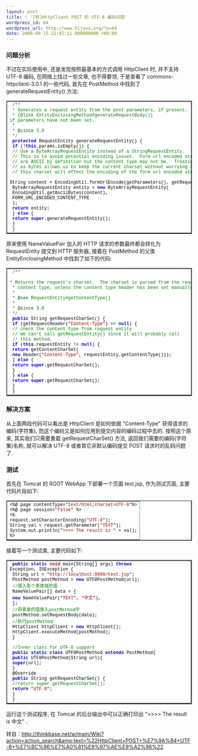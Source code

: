 ```yaml
---
layout: post
title: ! '[转]HttpClient POST 的 UTF-8 编码问题'
wordpress_id: 64
wordpress_url: http://www.hijava.org/?p=64
date: 2008-09-15 21:42:11.000000000 +08:00
---
```

<h3>问题分析</h3>
不过在实际使用中, 还是发现按照最基本的方式调用 HttpClient 时, 并不支持 UTF-8 编码, 在网络上找过一些文章, 也不得要领, 于是查看了 commons-httpclient-3.0.1 的一些代码, 首先在 PostMethod 中找到了 generateRequestEntity() 方法:
<table style="table-layout: fixed;" border="2" cellspacing="0" cellpadding="3" align="center" bgcolor="#ffffff">
<tbody>
<tr>
<td style="font-size: smaller;" align="left" valign="top"><code style="font-family: 'Courier New'; font-size: 9pt;"><span style="color: #ffffff;"> </span><span style="color: #008000;">/**</span>
<span style="color: #ffffff;"> </span><span style="color: #008000;">* Generates a request entity from the post parameters, if present.  Calls</span>
<span style="color: #ffffff;"> </span><span style="color: #008000;">* </span><span style="color: #008000;">{@link EntityEnclosingMethod#generateRequestBody()} </span><span style="color: #008000;">if parameters have not been set.</span>
<span style="color: #ffffff;"> </span><span style="color: #008000;">* </span>
<span style="color: #ffffff;"> </span><span style="color: #008000;">* </span><span style="color: #005500;">@since </span><span style="color: #008000;">3.0</span>
<span style="color: #ffffff;"> </span><span style="color: #008000;">*/</span>
<span style="color: #ffffff;"> </span><span style="color: #0000c0;"><strong>protected </strong></span><span style="color: #000000;">RequestEntity generateRequestEntity</span><span style="color: #000000;">() {</span>
<span style="color: #ffffff;"> </span><span style="color: #0000c0;"><strong>if </strong></span><span style="color: #000000;">(</span><span style="color: #000000;">!</span><span style="color: #0000c0;"><strong>this</strong></span><span style="color: #000000;">.params.isEmpty</span><span style="color: #000000;">()) {</span>
<span style="color: #ffffff;"> </span><span style="color: #008000;">// Use a ByteArrayRequestEntity instead of a StringRequestEntity.</span>
<span style="color: #ffffff;"> </span><span style="color: #008000;">// This is to avoid potential encoding issues.  Form url encoded strings</span>
<span style="color: #ffffff;"> </span><span style="color: #008000;">// are ASCII by definition but the content type may not be.  Treating the content</span>
<span style="color: #ffffff;"> </span><span style="color: #008000;">// as bytes allows us to keep the current charset without worrying about how</span>
<span style="color: #ffffff;"> </span><span style="color: #008000;">// this charset will effect the encoding of the form url encoded string.</span>
<span style="color: #ffffff;"> </span><span style="color: #000000;">String content = EncodingUtil.formUrlEncode</span><span style="color: #000000;">(</span><span style="color: #000000;">getParameters</span><span style="color: #000000;">()</span><span style="color: #000000;">, getRequestCharSet</span><span style="color: #000000;">())</span><span style="color: #000000;">;</span>
<span style="color: #ffffff;"> </span><span style="color: #000000;">ByteArrayRequestEntity entity = </span><span style="color: #0000c0;"><strong>new </strong></span><span style="color: #000000;">ByteArrayRequestEntity</span><span style="color: #000000;">(</span>
<span style="color: #ffffff;"> </span><span style="color: #000000;">EncodingUtil.getAsciiBytes</span><span style="color: #000000;">(</span><span style="color: #000000;">content</span><span style="color: #000000;">)</span><span style="color: #000000;">,</span>
<span style="color: #ffffff;"> </span><span style="color: #000000;">FORM_URL_ENCODED_CONTENT_TYPE</span>
<span style="color: #ffffff;"> </span><span style="color: #000000;">)</span><span style="color: #000000;">;</span>
<span style="color: #ffffff;"> </span><span style="color: #0000c0;"><strong>return </strong></span><span style="color: #000000;">entity;</span>
<span style="color: #ffffff;"> </span><span style="color: #000000;">} </span><span style="color: #0000c0;"><strong>else </strong></span><span style="color: #000000;">{</span>
<span style="color: #ffffff;"> </span><span style="color: #0000c0;"><strong>return super</strong></span><span style="color: #000000;">.generateRequestEntity</span><span style="color: #000000;">()</span><span style="color: #000000;">;</span>
<span style="color: #ffffff;"> </span><span style="color: #000000;">}</span>
<span style="color: #ffffff;"> </span><span style="color: #000000;">}</span></code></td>
</tr>
</tbody></table>
原来使用 NameValuePair 加入的 HTTP 请求的参数最终都会转化为 RequestEntity 提交到 HTTP 服务器, 接着在 PostMethod 的父类 EntityEnclosingMethod 中找到了如下的代码:
<table style="table-layout: fixed;" border="2" cellspacing="0" cellpadding="3" align="center" bgcolor="#ffffff">
<tbody>
<tr>
<td style="font-size: smaller;" align="left" valign="top"><code style="font-family: 'Courier New'; font-size: 9pt;"><span style="color: #ffffff;"> </span><span style="color: #008000;">/**</span>
<span style="color: #ffffff;"> </span><span style="color: #008000;">* Returns the request's charset.  The charset is parsed from the request entity's </span>
<span style="color: #ffffff;"> </span><span style="color: #008000;">* content type, unless the content type header has been set manually. </span>
<span style="color: #ffffff;"> </span><span style="color: #008000;">* </span>
<span style="color: #ffffff;"> </span><span style="color: #008000;">* </span><span style="color: #005500;">@see </span><span style="color: #008000;">RequestEntity#getContentType()</span>
<span style="color: #ffffff;"> </span><span style="color: #008000;">* </span>
<span style="color: #ffffff;"> </span><span style="color: #008000;">* </span><span style="color: #005500;">@since </span><span style="color: #008000;">3.0</span>
<span style="color: #ffffff;"> </span><span style="color: #008000;">*/</span>
<span style="color: #ffffff;"> </span><span style="color: #0000c0;"><strong>public </strong></span><span style="color: #000000;">String getRequestCharSet</span><span style="color: #000000;">() {</span>
<span style="color: #ffffff;"> </span><span style="color: #0000c0;"><strong>if </strong></span><span style="color: #000000;">(</span><span style="color: #000000;">getRequestHeader</span><span style="color: #000000;">(</span><span style="color: #990000;">"Content-Type"</span><span style="color: #000000;">) </span><span style="color: #000000;">== </span><span style="color: #0000c0;"><strong>null</strong></span><span style="color: #000000;">) {</span>
<span style="color: #ffffff;"> </span><span style="color: #008000;">// check the content type from request entity</span>
<span style="color: #ffffff;"> </span><span style="color: #008000;">// We can't call getRequestEntity() since it will probably call</span>
<span style="color: #ffffff;"> </span><span style="color: #008000;">// this method.</span>
<span style="color: #ffffff;"> </span><span style="color: #0000c0;"><strong>if </strong></span><span style="color: #000000;">(</span><span style="color: #0000c0;"><strong>this</strong></span><span style="color: #000000;">.requestEntity != </span><span style="color: #0000c0;"><strong>null</strong></span><span style="color: #000000;">) {</span>
<span style="color: #ffffff;"> </span><span style="color: #0000c0;"><strong>return </strong></span><span style="color: #000000;">getContentCharSet</span><span style="color: #000000;">(</span>
<span style="color: #ffffff;"> </span><span style="color: #0000c0;"><strong>new </strong></span><span style="color: #000000;">Header</span><span style="color: #000000;">(</span><span style="color: #990000;">"Content-Type"</span><span style="color: #000000;">, requestEntity.getContentType</span><span style="color: #000000;">()))</span><span style="color: #000000;">;</span>
<span style="color: #ffffff;"> </span><span style="color: #000000;">} </span><span style="color: #0000c0;"><strong>else </strong></span><span style="color: #000000;">{</span>
<span style="color: #ffffff;"> </span><span style="color: #0000c0;"><strong>return super</strong></span><span style="color: #000000;">.getRequestCharSet</span><span style="color: #000000;">()</span><span style="color: #000000;">;</span>
<span style="color: #ffffff;"> </span><span style="color: #000000;">}</span>
<span style="color: #ffffff;"> </span><span style="color: #000000;">} </span><span style="color: #0000c0;"><strong>else </strong></span><span style="color: #000000;">{</span>
<span style="color: #ffffff;"> </span><span style="color: #0000c0;"><strong>return super</strong></span><span style="color: #000000;">.getRequestCharSet</span><span style="color: #000000;">()</span><span style="color: #000000;">;</span>
<span style="color: #ffffff;"> </span><span style="color: #000000;">}</span>
<span style="color: #ffffff;"> </span><span style="color: #000000;">}</span></code></td>
</tr>
</tbody></table>
<h3>解决方案</h3>
从上面两段代码可以看出是 HttpClient 是如何依据 "Content-Type" 获得请求的编码(字符集), 而这个编码又是如何应用到提交内容的编码过程中去的. 按照这个原来, 其实我们只需要重载 getRequestCharSet() 方法, 返回我们需要的编码(字符集)名称, 就可以解决 UTF-8 或者其它非默认编码提交 POST 请求时的乱码问题了.
<h3>测试</h3>
首先在 Tomcat 的 ROOT WebApp 下部署一个页面 test.jsp, 作为测试页面, 主要代码片段如下:
<table style="table-layout: fixed;" border="2" cellspacing="0" cellpadding="3" align="center" bgcolor="#ffffff">
<tbody>
<tr>
<td style="font-size: smaller;" align="left" valign="top"><code style="font-family: 'Courier New'; font-size: 9pt;"><span style="color: #000000;">&lt;%@ page contentType=</span><span style="color: #990000;">"text/html;charset=UTF-8"</span><span style="color: #000000;">%&gt;</span>
<span style="color: #000000;">&lt;%@ page session=</span><span style="color: #990000;">"false" </span><span style="color: #000000;">%&gt;</span>
<span style="color: #000000;">&lt;%</span>
<span style="color: #000000;">request.setCharacterEncoding</span><span style="color: #000000;">(</span><span style="color: #990000;">"UTF-8"</span><span style="color: #000000;">)</span><span style="color: #000000;">;</span>
<span style="color: #000000;">String val = request.getParameter</span><span style="color: #000000;">(</span><span style="color: #990000;">"TEXT"</span><span style="color: #000000;">)</span><span style="color: #000000;">;</span>
<span style="color: #000000;">System.out.println</span><span style="color: #000000;">(</span><span style="color: #990000;">"&gt;&gt;&gt;&gt; The result is " </span><span style="color: #000000;">+ val</span><span style="color: #000000;">)</span><span style="color: #000000;">;</span>
<span style="color: #000000;">%&gt;</span></code></td>
</tr>
</tbody></table>
接着写一个测试类, 主要代码如下:
<table style="table-layout: fixed;" border="2" cellspacing="0" cellpadding="3" align="center" bgcolor="#ffffff">
<tbody>
<tr>
<td style="font-size: smaller;" align="left" valign="top"><code style="font-family: 'Courier New'; font-size: 9pt;"><span style="color: #ffffff;"> </span><span style="color: #0000c0;"><strong>public static </strong></span><span style="color: #c00000;"><strong>void </strong></span><span style="color: #000000;">main</span><span style="color: #000000;">(</span><span style="color: #000000;">String</span><span style="color: #000000;">[] </span><span style="color: #000000;">args</span><span style="color: #000000;">) </span><span style="color: #0000c0;"><strong>throws </strong></span><span style="color: #000000;">Exception, IOException </span><span style="color: #000000;">{</span>
<span style="color: #ffffff;"> </span><span style="color: #000000;">String url = </span><span style="color: #990000;">"http://localhost:8080/test.jsp"</span><span style="color: #000000;">;</span>
<span style="color: #ffffff;"> </span><span style="color: #000000;">PostMethod postMethod = </span><span style="color: #0000c0;"><strong>new </strong></span><span style="color: #000000;">UTF8PostMethod</span><span style="color: #000000;">(</span><span style="color: #000000;">url</span><span style="color: #000000;">)</span><span style="color: #000000;">;</span>
<span style="color: #ffffff;"> </span><span style="color: #008000;">//填入各个表单域的值</span>
<span style="color: #ffffff;"> </span><span style="color: #000000;">NameValuePair</span><span style="color: #000000;">[] </span><span style="color: #000000;">data = </span><span style="color: #000000;">{</span>
<span style="color: #ffffff;"> </span><span style="color: #0000c0;"><strong>new </strong></span><span style="color: #000000;">NameValuePair</span><span style="color: #000000;">(</span><span style="color: #990000;">"TEXT"</span><span style="color: #000000;">, </span><span style="color: #990000;">"中文"</span><span style="color: #000000;">)</span><span style="color: #000000;">,</span>
<span style="color: #ffffff;"> </span><span style="color: #000000;">}</span><span style="color: #000000;">;</span>
<span style="color: #ffffff;"> </span><span style="color: #008000;">//将表单的值放入postMethod中</span>
<span style="color: #ffffff;"> </span><span style="color: #000000;">postMethod.setRequestBody</span><span style="color: #000000;">(</span><span style="color: #000000;">data</span><span style="color: #000000;">)</span><span style="color: #000000;">;</span>
<span style="color: #ffffff;"> </span><span style="color: #008000;">//执行postMethod</span>
<span style="color: #ffffff;"> </span><span style="color: #000000;">HttpClient httpClient = </span><span style="color: #0000c0;"><strong>new </strong></span><span style="color: #000000;">HttpClient</span><span style="color: #000000;">()</span><span style="color: #000000;">;</span>
<span style="color: #ffffff;"> </span><span style="color: #000000;">httpClient.executeMethod</span><span style="color: #000000;">(</span><span style="color: #000000;">postMethod</span><span style="color: #000000;">)</span><span style="color: #000000;">;</span>
<span style="color: #ffffff;"> </span><span style="color: #000000;">}</span>
<span style="color: #ffffff;"> </span>
<span style="color: #ffffff;"> </span><span style="color: #008000;">//Inner class for UTF-8 support</span>
<span style="color: #ffffff;"> </span><span style="color: #0000c0;"><strong>public static class </strong></span><span style="color: #000000;">UTF8PostMethod </span><span style="color: #0000c0;"><strong>extends </strong></span><span style="color: #000000;">PostMethod</span><span style="color: #000000;">{</span>
<span style="color: #ffffff;"> </span><span style="color: #0000c0;"><strong>public </strong></span><span style="color: #000000;">UTF8PostMethod</span><span style="color: #000000;">(</span><span style="color: #000000;">String url</span><span style="color: #000000;">){</span>
<span style="color: #ffffff;"> </span><span style="color: #0000c0;"><strong>super</strong></span><span style="color: #000000;">(</span><span style="color: #000000;">url</span><span style="color: #000000;">)</span><span style="color: #000000;">;</span>
<span style="color: #ffffff;"> </span><span style="color: #000000;">}</span>
<span style="color: #ffffff;"> </span><span style="color: #000000;">@Override</span>
<span style="color: #ffffff;"> </span><span style="color: #0000c0;"><strong>public </strong></span><span style="color: #000000;">String getRequestCharSet</span><span style="color: #000000;">() {</span>
<span style="color: #ffffff;"> </span><span style="color: #008000;">//return super.getRequestCharSet();</span>
<span style="color: #ffffff;"> </span><span style="color: #0000c0;"><strong>return </strong></span><span style="color: #990000;">"UTF-8"</span><span style="color: #000000;">;</span>
<span style="color: #ffffff;"> </span><span style="color: #000000;">}</span>
<span style="color: #ffffff;"> </span><span style="color: #000000;">}</span></code></td>
</tr>
</tbody></table>
运行这个测试程序, 在 Tomcat 的后台输出中可以正确打印出 "&gt;&gt;&gt;&gt; The result is 中文" .

转自：http://thinkbase.net/w/main/Wiki?action=action_search&amp;text=%22HttpClient+POST+%E7%9A%84+UTF-8+%E7%BC%96%E7%A0%81%E9%97%AE%E9%A2%98%22<br class="Apple-interchange-newline" />
